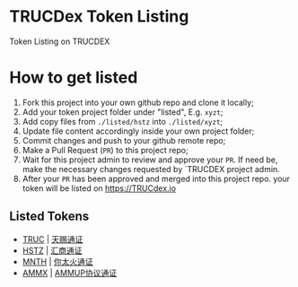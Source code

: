 # TRUCDex Token Listing
Token Listing on TRUCDEX

# How to get listed
1. Fork this project into your own github repo and clone it locally;
2. Add your token project folder under "listed", E.g. `xyzt`;
3. Add copy files from `./listed/hstz` into `./listed/xyzt`;
4. Update file content accordingly inside your own project folder;
5. Commit changes and push to your github remote repo;
6. Make a Pull Request (`PR`) to this project repo;
7. Wait for this project admin to review and approve your `PR`. If need be, make the necessary changes requested by `TRUCDEX project admin.
8. After your `PR` has been approved and merged into this project repo. your token will be listed on https://TRUCdex.io

## Listed Tokens
* [TRUC](listed/TRUC/token.info.md) | [天赐通证](listed/TRUC/token.info.zh.md)
* [HSTZ](listed/hstz/token.info.md) | [汇商通证](listed/hstz/token.info.zh.md)
* [MNTH](listed/mnth/token.info.md) | [你太火通证](listed/mnth/token.info.zh.md)
* [AMMX](listed/ammx/token.info.md) | [AMMUP协议通证](listed/ammx/token.info.zh.md)